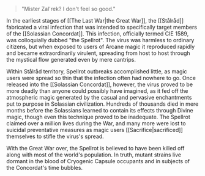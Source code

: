 >"Mister Zal'rek? I don't feel so good." 

In the earliest stages of [[The Last War|the Great War]], the [[Stålråd]] fabricated a viral infection that was intended to specifically target members of the [[Solassian Concordat]]. This infection, officially termed CIE 1589, was colloquially dubbed "the Spellrot". The virus was harmless to ordinary citizens, but when exposed to users of Arcane magic it reproduced rapidly and became extraordinarily virulent, spreading from host to host through the mystical flow generated even by mere cantrips. 

Within Stålråd territory, Spellrot outbreaks accomplished little, as magic users were spread so thin that the infection often had nowhere to go. Once released into the [[Solassian Concordat]], however, the virus proved to be more deadly than anyone could possibly have imagined, as it fed off the atmospheric magic generated by the casual and pervasive enchantments put to purpose in Solassian civilization. Hundreds of thousands died in mere months before the Solassians learned to contain its effects through Divine magic, though even this technique proved to be inadequate. The Spellrot claimed over a million lives during the War, and many more were lost to suicidal preventative measures as magic users [[Sacrifice|sacrificed]] themselves to stifle the virus's spread.

With the Great War over, the Spellrot is believed to have been killed off along with most of the world's population. In truth, mutant strains live dormant in the blood of Cryogenic Capsule occupants and in subjects of the Concordat's time bubbles.